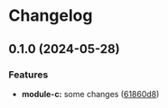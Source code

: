 # Changelog

## 0.1.0 (2024-05-28)


### Features

* **module-c:** some changes ([61860d8](https://github.com/synthe102/tf-automation-sample/commit/61860d8b1e8f74e6504c8b65f47b2733bb422018))
